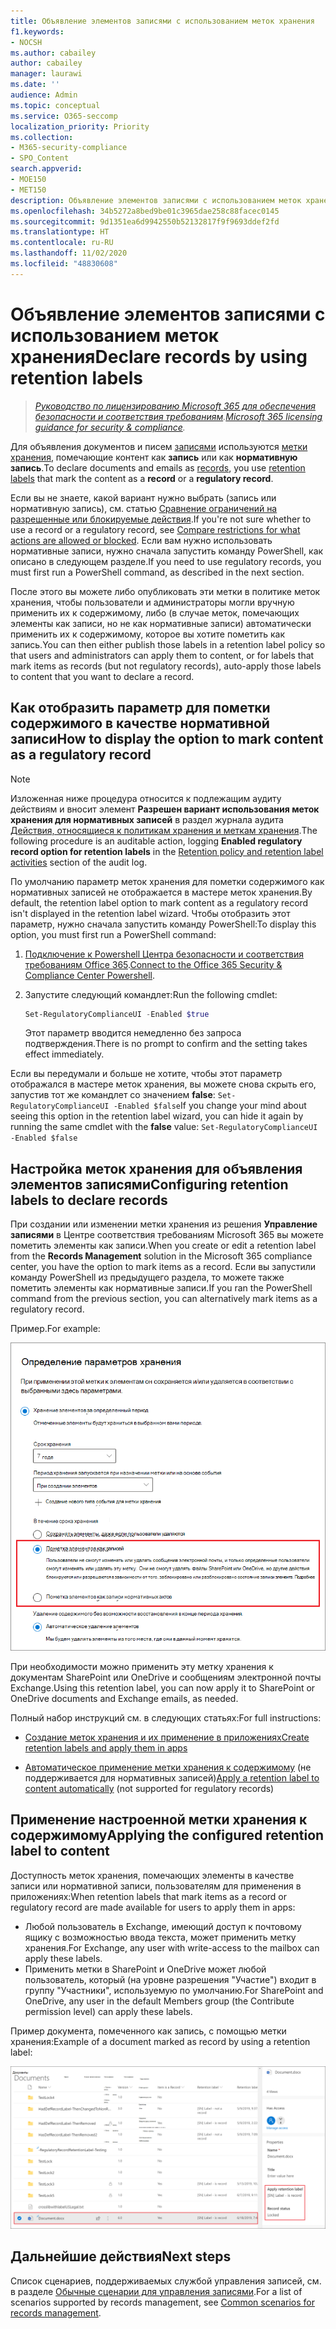 ```yaml
---
title: Объявление элементов записями с использованием меток хранения
f1.keywords:
- NOCSH
ms.author: cabailey
author: cabailey
manager: laurawi
ms.date: ''
audience: Admin
ms.topic: conceptual
ms.service: O365-seccomp
localization_priority: Priority
ms.collection:
- M365-security-compliance
- SPO_Content
search.appverid:
- MOE150
- MET150
description: Объявление элементов записями с использованием меток хранения.
ms.openlocfilehash: 34b5272a8bed9be01c3965dae258c88facec0145
ms.sourcegitcommit: 9d1351ea6d9942550b52132817f9f9693ddef2fd
ms.translationtype: HT
ms.contentlocale: ru-RU
ms.lasthandoff: 11/02/2020
ms.locfileid: "48830608"
---
```

# <a name="declare-records-by-using-retention-labels"></a><span data-ttu-id="40b7f-103">Объявление элементов записями с использованием меток хранения</span><span class="sxs-lookup"><span data-stu-id="40b7f-103">Declare records by using retention labels</span></span>

><span data-ttu-id="40b7f-104">*[Руководство по лицензированию Microsoft 365 для обеспечения безопасности и соответствия требованиям](https://aka.ms/ComplianceSD).*</span><span class="sxs-lookup"><span data-stu-id="40b7f-104">*[Microsoft 365 licensing guidance for security & compliance](https://aka.ms/ComplianceSD).*</span></span>

<span data-ttu-id="40b7f-105">Для объявления документов и писем [записями](records-management.md#records) используются [метки хранения](retention.md#retention-labels), помечающие контент как **запись** или как **нормативную запись**.</span><span class="sxs-lookup"><span data-stu-id="40b7f-105">To declare documents and emails as [records](records-management.md#records), you use [retention labels](retention.md#retention-labels) that mark the content as a **record** or a **regulatory record**.</span></span>

<span data-ttu-id="40b7f-106">Если вы не знаете, какой вариант нужно выбрать (запись или нормативную запись), см. статью [Сравнение ограничений на разрешенные или блокируемые действия](records-management.md#compare-restrictions-for-what-actions-are-allowed-or-blocked).</span><span class="sxs-lookup"><span data-stu-id="40b7f-106">If you're not sure whether to use a record or a regulatory record, see [Compare restrictions for what actions are allowed or blocked](records-management.md#compare-restrictions-for-what-actions-are-allowed-or-blocked).</span></span> <span data-ttu-id="40b7f-107">Если вам нужно использовать нормативные записи, нужно сначала запустить команду PowerShell, как описано в следующем разделе.</span><span class="sxs-lookup"><span data-stu-id="40b7f-107">If you need to use regulatory records, you must first run a PowerShell command, as described in the next section.</span></span>

<span data-ttu-id="40b7f-108">После этого вы можете либо опубликовать эти метки в политике меток хранения, чтобы пользователи и администраторы могли вручную применить их к содержимому, либо (в случае меток, помечающих элементы как записи, но не как нормативные записи) автоматически применить их к содержимому, которое вы хотите пометить как запись.</span><span class="sxs-lookup"><span data-stu-id="40b7f-108">You can then either publish those labels in a retention label policy so that users and administrators can apply them to content, or for labels that mark items as records (but not regulatory records), auto-apply those labels to content that you want to declare a record.</span></span>

## <a name="how-to-display-the-option-to-mark-content-as-a-regulatory-record"></a><span data-ttu-id="40b7f-109">Как отобразить параметр для пометки содержимого в качестве нормативной записи</span><span class="sxs-lookup"><span data-stu-id="40b7f-109">How to display the option to mark content as a regulatory record</span></span>

>[!NOTE] 
> <span data-ttu-id="40b7f-110">Изложенная ниже процедура относится к подлежащим аудиту действиям и вносит элемент **Разрешен вариант использования меток хранения для нормативных записей** в раздел журнала аудита [Действия, относящиеся к политикам хранения и меткам хранения](search-the-audit-log-in-security-and-compliance.md#retention-policy-and-retention-label-activities).</span><span class="sxs-lookup"><span data-stu-id="40b7f-110">The following procedure is an auditable action, logging **Enabled regulatory record option for retention labels** in the [Retention policy and retention label activities](search-the-audit-log-in-security-and-compliance.md#retention-policy-and-retention-label-activities) section of the audit log.</span></span>

<span data-ttu-id="40b7f-111">По умолчанию параметр меток хранения для пометки содержимого как нормативных записей не отображается в мастере меток хранения.</span><span class="sxs-lookup"><span data-stu-id="40b7f-111">By default, the retention label option to mark content as a regulatory record isn't displayed in the retention label wizard.</span></span> <span data-ttu-id="40b7f-112">Чтобы отобразить этот параметр, нужно сначала запустить команду PowerShell:</span><span class="sxs-lookup"><span data-stu-id="40b7f-112">To display this option, you must first run a PowerShell command:</span></span>

1. <span data-ttu-id="40b7f-113">[Подключение к Powershell Центра безопасности и соответствия требованиям Office 365](https://docs.microsoft.com/powershell/exchange/office-365-scc/connect-to-scc-powershell/connect-to-scc-powershell).</span><span class="sxs-lookup"><span data-stu-id="40b7f-113">[Connect to the Office 365 Security & Compliance Center Powershell](https://docs.microsoft.com/powershell/exchange/office-365-scc/connect-to-scc-powershell/connect-to-scc-powershell).</span></span>

2. <span data-ttu-id="40b7f-114">Запустите следующий командлет:</span><span class="sxs-lookup"><span data-stu-id="40b7f-114">Run the following cmdlet:</span></span>
    
    ```powershell
    Set-RegulatoryComplianceUI -Enabled $true
    ````
    <span data-ttu-id="40b7f-115">Этот параметр вводится немедленно без запроса подтверждения.</span><span class="sxs-lookup"><span data-stu-id="40b7f-115">There is no prompt to confirm and the setting takes effect immediately.</span></span>

<span data-ttu-id="40b7f-116">Если вы передумали и больше не хотите, чтобы этот параметр отображался в мастере меток хранения, вы можете снова скрыть его, запустив тот же командлет со значением **false**: `Set-RegulatoryComplianceUI -Enabled $false`</span><span class="sxs-lookup"><span data-stu-id="40b7f-116">If you change your mind about seeing this option in the retention label wizard, you can hide it again by running the same cmdlet with the **false** value: `Set-RegulatoryComplianceUI -Enabled $false`</span></span> 

## <a name="configuring-retention-labels-to-declare-records"></a><span data-ttu-id="40b7f-117">Настройка меток хранения для объявления элементов записями</span><span class="sxs-lookup"><span data-stu-id="40b7f-117">Configuring retention labels to declare records</span></span>

<span data-ttu-id="40b7f-118">При создании или изменении метки хранения из решения **Управление записями** в Центре соответствия требованиям Microsoft 365 вы можете пометить элементы как записи.</span><span class="sxs-lookup"><span data-stu-id="40b7f-118">When you create or edit a retention label from the **Records Management** solution in the Microsoft 365 compliance center, you have the option to mark items as a record.</span></span> <span data-ttu-id="40b7f-119">Если вы запустили команду PowerShell из предыдущего раздела, то можете также пометить элементы как нормативные записи.</span><span class="sxs-lookup"><span data-stu-id="40b7f-119">If you ran the PowerShell command from the previous section, you can alternatively mark items as a regulatory record.</span></span>

<span data-ttu-id="40b7f-120">Пример.</span><span class="sxs-lookup"><span data-stu-id="40b7f-120">For example:</span></span>

![Настройка метки хранения для пометки содержимого как записи или нормативной записи](../media/recordversioning6.png)

<span data-ttu-id="40b7f-122">При необходимости можно применить эту метку хранения к документам SharePoint или OneDrive и сообщениям электронной почты Exchange.</span><span class="sxs-lookup"><span data-stu-id="40b7f-122">Using this retention label, you can now apply it to SharePoint or OneDrive documents and Exchange emails, as needed.</span></span> 

<span data-ttu-id="40b7f-123">Полный набор инструкций см. в следующих статьях:</span><span class="sxs-lookup"><span data-stu-id="40b7f-123">For full instructions:</span></span>

- [<span data-ttu-id="40b7f-124">Создание меток хранения и их применение в приложениях</span><span class="sxs-lookup"><span data-stu-id="40b7f-124">Create retention labels and apply them in apps</span></span>](create-apply-retention-labels.md)

- <span data-ttu-id="40b7f-125">[Автоматическое применение метки хранения к содержимому](apply-retention-labels-automatically.md) (не поддерживается для нормативных записей)</span><span class="sxs-lookup"><span data-stu-id="40b7f-125">[Apply a retention label to content automatically](apply-retention-labels-automatically.md) (not supported for regulatory records)</span></span>


## <a name="applying-the-configured-retention-label-to-content"></a><span data-ttu-id="40b7f-126">Применение настроенной метки хранения к содержимому</span><span class="sxs-lookup"><span data-stu-id="40b7f-126">Applying the configured retention label to content</span></span>

<span data-ttu-id="40b7f-127">Доступность меток хранения, помечающих элементы в качестве записи или нормативной записи, пользователям для применения в приложениях:</span><span class="sxs-lookup"><span data-stu-id="40b7f-127">When retention labels that mark items as a record or regulatory record are made available for users to apply them in apps:</span></span>

- <span data-ttu-id="40b7f-128">Любой пользователь в Exchange, имеющий доступ к почтовому ящику с возможностью ввода текста, может применить метку хранения.</span><span class="sxs-lookup"><span data-stu-id="40b7f-128">For Exchange, any user with write-access to the mailbox can apply these labels.</span></span> 
- <span data-ttu-id="40b7f-129">Применить метки в SharePoint и OneDrive может любой пользователь, который (на уровне разрешения "Участие") входит в группу "Участники", используемую по умолчанию.</span><span class="sxs-lookup"><span data-stu-id="40b7f-129">For SharePoint and OneDrive, any user in the default Members group (the Contribute permission level) can apply these labels.</span></span>

<span data-ttu-id="40b7f-130">Пример документа, помеченного как запись, с помощью метки хранения:</span><span class="sxs-lookup"><span data-stu-id="40b7f-130">Example of a document marked as record by using a retention label:</span></span>

![Область сведений о документе, отмеченном как запись](../media/recordversioning7.png)

## <a name="next-steps"></a><span data-ttu-id="40b7f-132">Дальнейшие действия</span><span class="sxs-lookup"><span data-stu-id="40b7f-132">Next steps</span></span>

<span data-ttu-id="40b7f-133">Список сценариев, поддерживаемых службой управления записей, см. в разделе [Обычные сценарии для управления записями](get-started-with-records-management.md#common-scenarios-for-records-management).</span><span class="sxs-lookup"><span data-stu-id="40b7f-133">For a list of scenarios supported by records management, see [Common scenarios for records management](get-started-with-records-management.md#common-scenarios-for-records-management).</span></span>
